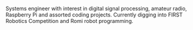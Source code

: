 Systems engineer with interest in digital signal processing, amateur radio, Raspberry Pi and assorted coding projects.
Currently digging into FIRST Robotics Competition and Romi robot programming.

<!---
jwt388/jwt388 is a ✨ special ✨ repository because its `README.md` (this file) appears on your GitHub profile.
You can click the Preview link to take a look at your changes.
--->
